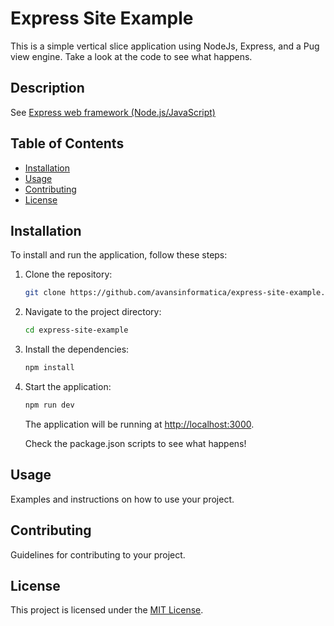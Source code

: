 # Express Site Example

This is a simple vertical slice application using NodeJs, Express, and a Pug
view engine. Take a look at the code to see what happens.

## Description

See
[Express web framework (Node.js/JavaScript)](https://developer.mozilla.org/en-US/docs/Learn/Server-side/Express_Nodejs)

## Table of Contents

-   [Installation](#installation)
-   [Usage](#usage)
-   [Contributing](#contributing)
-   [License](#license)

## Installation

To install and run the application, follow these steps:

1. Clone the repository:

    ```bash
    git clone https://github.com/avansinformatica/express-site-example.git
    ```

2. Navigate to the project directory:

    ```bash
    cd express-site-example
    ```

3. Install the dependencies:

    ```bash
    npm install
    ```

4. Start the application:

    ```bash
    npm run dev
    ```

    The application will be running at
    [http://localhost:3000](http://localhost:3000).

    Check the package.json scripts to see what happens!

## Usage

Examples and instructions on how to use your project.

## Contributing

Guidelines for contributing to your project.

## License

This project is licensed under the [MIT License](LICENSE).
